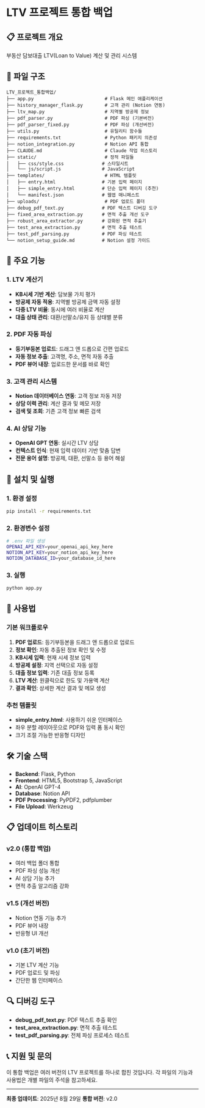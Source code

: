 # LTV 프로젝트 통합 백업

## 📋 프로젝트 개요
부동산 담보대출 LTV(Loan to Value) 계산 및 관리 시스템

## 📁 파일 구조
```
LTV_프로젝트_통합백업/
├── app.py                          # Flask 메인 애플리케이션
├── history_manager_flask.py        # 고객 관리 (Notion 연동)
├── ltv_map.py                      # 지역별 방공제 정보
├── pdf_parser.py                   # PDF 파싱 (기본버전)
├── pdf_parser_fixed.py             # PDF 파싱 (개선버전)
├── utils.py                        # 유틸리티 함수들
├── requirements.txt                # Python 패키지 의존성
├── notion_integration.py           # Notion API 통합
├── CLAUDE.md                       # Claude 작업 히스토리
├── static/                         # 정적 파일들
│   ├── css/style.css              # 스타일시트
│   └── js/script.js               # JavaScript
├── templates/                      # HTML 템플릿
│   ├── entry.html                 # 기본 입력 페이지
│   ├── simple_entry.html          # 단순 입력 페이지 (추천)
│   └── manifest.json              # 웹앱 매니페스트
├── uploads/                        # PDF 업로드 폴더
├── debug_pdf_text.py              # PDF 텍스트 디버깅 도구
├── fixed_area_extraction.py       # 면적 추출 개선 도구
├── robust_area_extractor.py       # 강화된 면적 추출기
├── test_area_extraction.py        # 면적 추출 테스트
├── test_pdf_parsing.py            # PDF 파싱 테스트
└── notion_setup_guide.md          # Notion 설정 가이드
```

## 🚀 주요 기능

### 1. LTV 계산기
- **KB시세 기반 계산**: 담보물 가치 평가
- **방공제 자동 적용**: 지역별 방공제 금액 자동 설정
- **다중 LTV 비율**: 동시에 여러 비율로 계산
- **대출 상태 관리**: 대환/선말소/유지 등 상태별 분류

### 2. PDF 자동 파싱
- **등기부등본 업로드**: 드래그 앤 드롭으로 간편 업로드
- **자동 정보 추출**: 고객명, 주소, 면적 자동 추출
- **PDF 뷰어 내장**: 업로드한 문서를 바로 확인

### 3. 고객 관리 시스템
- **Notion 데이터베이스 연동**: 고객 정보 자동 저장
- **상담 이력 관리**: 계산 결과 및 메모 저장
- **검색 및 조회**: 기존 고객 정보 빠른 검색

### 4. AI 상담 기능
- **OpenAI GPT 연동**: 실시간 LTV 상담
- **컨텍스트 인식**: 현재 입력 데이터 기반 맞춤 답변
- **전문 용어 설명**: 방공제, 대환, 선말소 등 용어 해설

## 🔧 설치 및 실행

### 1. 환경 설정
```bash
pip install -r requirements.txt
```

### 2. 환경변수 설정
```bash
# .env 파일 생성
OPENAI_API_KEY=your_openai_api_key_here
NOTION_API_KEY=your_notion_api_key_here
NOTION_DATABASE_ID=your_database_id_here
```

### 3. 실행
```bash
python app.py
```

## 📱 사용법

### 기본 워크플로우
1. **PDF 업로드**: 등기부등본을 드래그 앤 드롭으로 업로드
2. **정보 확인**: 자동 추출된 정보 확인 및 수정
3. **KB시세 입력**: 현재 시세 정보 입력
4. **방공제 설정**: 지역 선택으로 자동 설정
5. **대출 정보 입력**: 기존 대출 정보 등록
6. **LTV 계산**: 원클릭으로 한도 및 가용액 계산
7. **결과 확인**: 상세한 계산 결과 및 메모 생성

### 추천 템플릿
- **simple_entry.html**: 사용하기 쉬운 인터페이스
- 좌우 분할 레이아웃으로 PDF와 입력 폼 동시 확인
- 크기 조절 가능한 반응형 디자인

## 🛠️ 기술 스택
- **Backend**: Flask, Python
- **Frontend**: HTML5, Bootstrap 5, JavaScript
- **AI**: OpenAI GPT-4
- **Database**: Notion API
- **PDF Processing**: PyPDF2, pdfplumber
- **File Upload**: Werkzeug

## 📋 업데이트 히스토리

### v2.0 (통합 백업)
- 여러 백업 폴더 통합
- PDF 파싱 성능 개선
- AI 상담 기능 추가
- 면적 추출 알고리즘 강화

### v1.5 (개선 버전)
- Notion 연동 기능 추가
- PDF 뷰어 내장
- 반응형 UI 개선

### v1.0 (초기 버전)
- 기본 LTV 계산 기능
- PDF 업로드 및 파싱
- 간단한 웹 인터페이스

## 🔍 디버깅 도구
- **debug_pdf_text.py**: PDF 텍스트 추출 확인
- **test_area_extraction.py**: 면적 추출 테스트
- **test_pdf_parsing.py**: 전체 파싱 프로세스 테스트

## 📞 지원 및 문의
이 통합 백업은 여러 버전의 LTV 프로젝트를 하나로 합친 것입니다.
각 파일의 기능과 사용법은 개별 파일의 주석을 참고하세요.

---
**최종 업데이트**: 2025년 8월 29일
**통합 버전**: v2.0